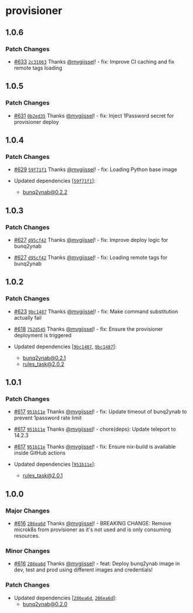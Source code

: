 # provisioner

## 1.0.6

### Patch Changes

- [#633](https://github.com/vgijssel/setup/pull/633) [`2c31663`](https://github.com/vgijssel/setup/commit/2c316635521d4928ad7a1d2dd4fbb5874ff4516f) Thanks [@mvgijssel](https://github.com/mvgijssel)! - fix: Improve CI caching and fix remote tags loading

## 1.0.5

### Patch Changes

- [#631](https://github.com/vgijssel/setup/pull/631) [`0b2ed35`](https://github.com/vgijssel/setup/commit/0b2ed3550c7a355ee59f52f72ca8f20874793d64) Thanks [@mvgijssel](https://github.com/mvgijssel)! - fix: Inject 1Password secret for provisioner deploy

## 1.0.4

### Patch Changes

- [#629](https://github.com/vgijssel/setup/pull/629) [`59f71f1`](https://github.com/vgijssel/setup/commit/59f71f1b20d4e49ef38518b1eb65406ea4d12d41) Thanks [@mvgijssel](https://github.com/mvgijssel)! - fix: Loading Python base image

- Updated dependencies [[`59f71f1`](https://github.com/vgijssel/setup/commit/59f71f1b20d4e49ef38518b1eb65406ea4d12d41)]:
  - bunq2ynab@0.2.2

## 1.0.3

### Patch Changes

- [#627](https://github.com/vgijssel/setup/pull/627) [`d95cf42`](https://github.com/vgijssel/setup/commit/d95cf42b7ba28854a6a8a134d07c078c673e9b24) Thanks [@mvgijssel](https://github.com/mvgijssel)! - fix: Improve deploy logic for bunq2ynab

- [#627](https://github.com/vgijssel/setup/pull/627) [`d95cf42`](https://github.com/vgijssel/setup/commit/d95cf42b7ba28854a6a8a134d07c078c673e9b24) Thanks [@mvgijssel](https://github.com/mvgijssel)! - fix: Loading remote tags for bunq2ynab

## 1.0.2

### Patch Changes

- [#623](https://github.com/vgijssel/setup/pull/623) [`9bc1487`](https://github.com/vgijssel/setup/commit/9bc1487bee5d8e5d3d070f974ef695ac7407ffd7) Thanks [@mvgijssel](https://github.com/mvgijssel)! - fix: Make command substitution actually fail

- [#618](https://github.com/vgijssel/setup/pull/618) [`752d545`](https://github.com/vgijssel/setup/commit/752d545659cc6b1251fe228cbc08b9177eddde09) Thanks [@mvgijssel](https://github.com/mvgijssel)! - fix: Ensure the provisioner deployment is triggered

- Updated dependencies [[`9bc1487`](https://github.com/vgijssel/setup/commit/9bc1487bee5d8e5d3d070f974ef695ac7407ffd7), [`9bc1487`](https://github.com/vgijssel/setup/commit/9bc1487bee5d8e5d3d070f974ef695ac7407ffd7)]:
  - bunq2ynab@0.2.1
  - rules_task@2.0.2

## 1.0.1

### Patch Changes

- [#617](https://github.com/vgijssel/setup/pull/617) [`951b11e`](https://github.com/vgijssel/setup/commit/951b11ef1110cbb6696e4cb8c9d4d738dba0a64a) Thanks [@mvgijssel](https://github.com/mvgijssel)! - fix: Update timeout of bunq2ynab to prevent 1password rate limit

- [#617](https://github.com/vgijssel/setup/pull/617) [`951b11e`](https://github.com/vgijssel/setup/commit/951b11ef1110cbb6696e4cb8c9d4d738dba0a64a) Thanks [@mvgijssel](https://github.com/mvgijssel)! - chore(deps): Update teleport to 14.2.3

- [#617](https://github.com/vgijssel/setup/pull/617) [`951b11e`](https://github.com/vgijssel/setup/commit/951b11ef1110cbb6696e4cb8c9d4d738dba0a64a) Thanks [@mvgijssel](https://github.com/mvgijssel)! - fix: Ensure nix-build is available inside GitHub actions

- Updated dependencies [[`951b11e`](https://github.com/vgijssel/setup/commit/951b11ef1110cbb6696e4cb8c9d4d738dba0a64a)]:
  - rules_task@2.0.1

## 1.0.0

### Major Changes

- [#616](https://github.com/vgijssel/setup/pull/616) [`286ea6d`](https://github.com/vgijssel/setup/commit/286ea6d51987fe66961fd06a5d7c30d51063ebcb) Thanks [@mvgijssel](https://github.com/mvgijssel)! - BREAKING CHANGE: Remove microk8s from provisioner as it's not used and is only consuming resources.

### Minor Changes

- [#616](https://github.com/vgijssel/setup/pull/616) [`286ea6d`](https://github.com/vgijssel/setup/commit/286ea6d51987fe66961fd06a5d7c30d51063ebcb) Thanks [@mvgijssel](https://github.com/mvgijssel)! - feat: Deploy bunq2ynab image in dev, test and prod using different images and credentials!

### Patch Changes

- Updated dependencies [[`286ea6d`](https://github.com/vgijssel/setup/commit/286ea6d51987fe66961fd06a5d7c30d51063ebcb), [`286ea6d`](https://github.com/vgijssel/setup/commit/286ea6d51987fe66961fd06a5d7c30d51063ebcb)]:
  - bunq2ynab@0.2.0
